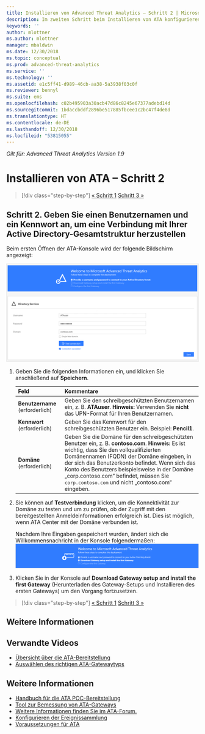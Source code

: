 ```yaml
---
title: Installieren von Advanced Threat Analytics – Schritt 2 | Microsoft-Dokumentation
description: Im zweiten Schritt beim Installieren von ATA konfigurieren Sie die Domänenverbindungseinstellungen auf dem ATA Center-Server.
keywords: ''
author: mlottner
ms.author: mlottner
manager: mbaldwin
ms.date: 12/30/2018
ms.topic: conceptual
ms.prod: advanced-threat-analytics
ms.service: ''
ms.technology: ''
ms.assetid: e1c5ff41-d989-46cb-aa38-5a3938f03c0f
ms.reviewer: bennyl
ms.suite: ems
ms.openlocfilehash: c02b495903a30acb47d86c8245e67377adebd14d
ms.sourcegitcommit: 1bdaccbddf2896be517885fbcee1c2bc47f4de8d
ms.translationtype: HT
ms.contentlocale: de-DE
ms.lasthandoff: 12/30/2018
ms.locfileid: "53815055"
---
```

*Gilt für: Advanced Threat Analytics Version 1.9*



# <a name="install-ata---step-2"></a>Installieren von ATA – Schritt 2

> [!div class="step-by-step"]
> [« Schritt 1](install-ata-step1.md)
> [Schritt 3 »](install-ata-step3.md)

## <a name="step-2-provide-a-username-and-password-to-connect-to-your-active-directory-forest"></a>Schritt 2. Geben Sie einen Benutzernamen und ein Kennwort an, um eine Verbindung mit Ihrer Active Directory-Gesamtstruktur herzustellen

Beim ersten Öffnen der ATA-Konsole wird der folgende Bildschirm angezeigt:

![ATA welcome stage 1](media/ATA_1.7-welcome-provide-username.png)

1.  Geben Sie die folgenden Informationen ein, und klicken Sie anschließend auf **Speichern**.

    |Feld|Kommentare|
    |---------|------------|
    |**Benutzername** (erforderlich)|Geben Sie den schreibgeschützten Benutzernamen ein, z. B. **ATAuser**. **Hinweis:** Verwenden Sie **nicht** das UPN-Format für Ihren Benutzernamen.|
    |**Kennwort** (erforderlich)|Geben Sie das Kennwort für den schreibgeschützten Benutzer ein. Beispiel: **Pencil1**.|
    |**Domäne** (erforderlich)|Geben Sie die Domäne für den schreibgeschützten Benutzer ein, z. B. **contoso.com**. **Hinweis:** Es ist wichtig, dass Sie den vollqualifizierten Domänennamen (FQDN) der Domäne eingeben, in der sich das Benutzerkonto befindet. Wenn sich das Konto des Benutzers beispielsweise in der Domäne „corp.contoso.com“ befindet, müssen Sie `corp.contoso.com` und nicht „contoso.com“ eingeben.|

2. Sie können auf **Testverbindung** klicken, um die Konnektivität zur Domäne zu testen und um zu prüfen, ob der Zugriff mit den bereitgestellten Anmeldeinformationen erfolgreich ist. Dies ist möglich, wenn ATA Center mit der Domäne verbunden ist.    

    Nachdem Ihre Eingaben gespeichert wurden, ändert sich die Willkommensnachricht in der Konsole folgendermaßen: ![ATA welcome stage 1 finished](media/ATA_1.7-welcome-provide-username-finished.png)

3. Klicken Sie in der Konsole auf **Download Gateway setup and install the first Gateway** (Herunterladen des Gateway-Setups und Installieren des ersten Gateways) um den Vorgang fortzusetzen.


> [!div class="step-by-step"]
> [« Schritt 1](install-ata-step1.md)
> [Schritt 3 »](install-ata-step3.md)


## <a name="see-also"></a>Weitere Informationen
## <a name="related-videos"></a>Verwandte Videos
- [Übersicht über die ATA-Bereitstellung](https://channel9.msdn.com/Shows/Microsoft-Security/Overview-of-ATA-Deployment-in-10-Minutes)
- [Auswählen des richtigen ATA-Gatewaytyps](https://channel9.msdn.com/Shows/Microsoft-Security/ATA-Deployment-Choose-the-Right-Gateway-Type)


## <a name="see-also"></a>Weitere Informationen
- [Handbuch für die ATA POC-Bereitstellung](http://aka.ms/atapoc)
- [Tool zur Bemessung von ATA-Gateways](http://aka.ms/atasizingtool)
- [Weitere Informationen finden Sie im ATA-Forum.](https://social.technet.microsoft.com/Forums/security/home?forum=mata)
- [Konfigurieren der Ereignissammlung](configure-event-collection.md)
- [Voraussetzungen für ATA](ata-prerequisites.md)
